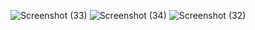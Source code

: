 ![Screenshot (33)](https://github.com/user-attachments/assets/148bb934-425a-48e9-a60f-96db766a81f8)
![Screenshot (34)](https://github.com/user-attachments/assets/af5f1dc2-b565-4651-b433-bb4a634bdcad)
![Screenshot (32)](https://github.com/user-attachments/assets/c0013393-3a97-4c3d-be39-18603c1dfddd)
